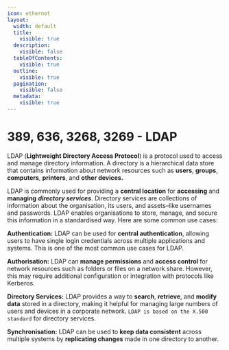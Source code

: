 ```yaml
---
icon: ethernet
layout:
  width: default
  title:
    visible: true
  description:
    visible: false
  tableOfContents:
    visible: true
  outline:
    visible: true
  pagination:
    visible: false
  metadata:
    visible: true
---
```


# 389, 636, 3268, 3269 - LDAP

LDAP (**Lightweight Directory Access Protocol**) is a protocol used to access and manage directory information. A directory is a hierarchical data store that contains information about network resources such as **users**, **groups**, **computers**, **printers**, and **other devices.**

LDAP is commonly used for providing a **central location** for **accessing** and **managing** _**directory services**_. Directory services are collections of information about the organisation, its users, and assets–like usernames and passwords. LDAP enables organisations to store, manage, and secure this information in a standardised way. Here are some common use cases:

**Authentication:** LDAP can be used for **central authentication**, allowing users to have single login credentials across multiple applications and systems. This is one of the most common use cases for LDAP.

**Authorisation:** LDAP can **manage permissions** and **access control** for network resources such as folders or files on a network share. However, this may require additional configuration or integration with protocols like Kerberos.

**Directory Services:** LDAP provides a way to **search**, **retrieve**, and **modify data** stored in a directory, making it helpful for managing large numbers of users and devices in a corporate network. `LDAP is based on the X.500 standard` for directory services.

**Synchronisation:** LDAP can be used to **keep data consistent** across multiple systems by **replicating changes** made in one directory to another.




